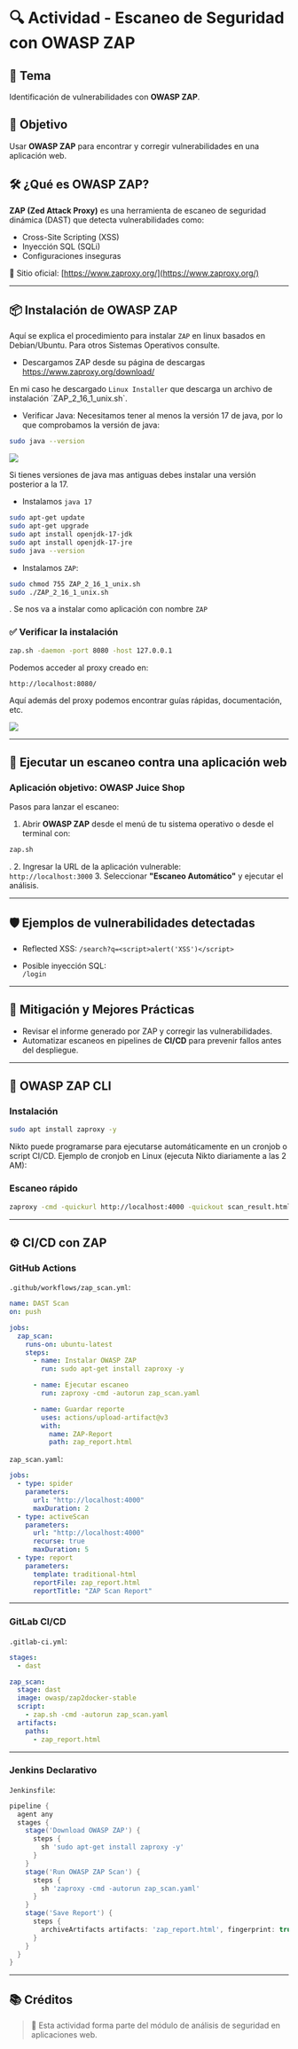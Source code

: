 # 🔍 Actividad - Escaneo de Seguridad con OWASP ZAP

## 🧠 Tema
Identificación de vulnerabilidades con **OWASP ZAP**.

## 🎯 Objetivo
Usar **OWASP ZAP** para encontrar y corregir vulnerabilidades en una aplicación web.

## 🛠️ ¿Qué es OWASP ZAP?

**ZAP (Zed Attack Proxy)** es una herramienta de escaneo de seguridad dinámica (DAST) que detecta vulnerabilidades como:

- Cross-Site Scripting (XSS)
- Inyección SQL (SQLi)
- Configuraciones inseguras

🔗 Sitio oficial: [https://www.zaproxy.org/](https://www.zaproxy.org/)

---

## 📦 Instalación de OWASP ZAP

Aquí se explica el procedimiento para instalar `ZAP` en linux basados en Debian/Ubuntu. Para otros Sistemas Operativos consulte.

- Descargamos ZAP desde su página de descargas <https://www.zaproxy.org/download/>

En mi caso he descargado `Linux Installer` que descarga un archivo de instalación ´ZAP_2_16_1_unix.sh`.

- Verificar Java: Necesitamos tener al menos la versión 17 de java, por lo que comprobamos la versión de java:

```bash
sudo java --version
```
![](images/zap1.png)

Si tienes versiones de java mas antiguas debes instalar una versión posterior a la 17.

- Instalamos `java 17`

```bash
sudo apt-get update
sudo apt-get upgrade
sudo apt install openjdk-17-jdk
sudo apt install openjdk-17-jre
sudo java --version
```

- Instalamos `ZAP`:
```bash
sudo chmod 755 ZAP_2_16_1_unix.sh
sudo ./ZAP_2_16_1_unix.sh
```
.
Se nos va a instalar como aplicación con nombre `ZAP`
### ✅ Verificar la instalación

```bash
zap.sh -daemon -port 8080 -host 127.0.0.1
```
Podemos acceder al proxy creado en:
```
http://localhost:8080/
```

Aquí además del proxy podemos encontrar guías rápidas, documentación, etc.

![](images/zap2.png)

---

## 🚀 Ejecutar un escaneo contra una aplicación web

### Aplicación objetivo: OWASP Juice Shop

Pasos para lanzar el escaneo:

1. Abrir **OWASP ZAP** desde el menú de tu sistema operativo o desde el terminal con:

```bash
zap.sh
```
.
2. Ingresar la URL de la aplicación vulnerable:  
   `http://localhost:3000`
3. Seleccionar **"Escaneo Automático"** y ejecutar el análisis.

---

## 🛡️ Ejemplos de vulnerabilidades detectadas

- Reflected XSS:    `/search?q=<script>alert('XSS')</script>`

- Posible inyección SQL:  
  `/login`

---

## 🧰 Mitigación y Mejores Prácticas

- Revisar el informe generado por ZAP y corregir las vulnerabilidades.
- Automatizar escaneos en pipelines de **CI/CD** para prevenir fallos antes del despliegue.

---
## 🧰 OWASP ZAP CLI

### Instalación
```bash
sudo apt install zaproxy -y
```
Nikto puede programarse para ejecutarse automáticamente en un cronjob o script CI/CD.
Ejemplo de cronjob en Linux (ejecuta Nikto diariamente a las 2 AM):
### Escaneo rápido
```bash
zaproxy -cmd -quickurl http://localhost:4000 -quickout scan_result.html
```

---

## ⚙️ CI/CD con ZAP

### GitHub Actions
`.github/workflows/zap_scan.yml`:

```yaml
name: DAST Scan
on: push

jobs:
  zap_scan:
    runs-on: ubuntu-latest
    steps:
      - name: Instalar OWASP ZAP
        run: sudo apt-get install zaproxy -y

      - name: Ejecutar escaneo
        run: zaproxy -cmd -autorun zap_scan.yaml

      - name: Guardar reporte
        uses: actions/upload-artifact@v3
        with:
          name: ZAP-Report
          path: zap_report.html
```

`zap_scan.yaml`:
```yaml
jobs:
  - type: spider
    parameters:
      url: "http://localhost:4000"
      maxDuration: 2
  - type: activeScan
    parameters:
      url: "http://localhost:4000"
      recurse: true
      maxDuration: 5
  - type: report
    parameters:
      template: traditional-html
      reportFile: zap_report.html
      reportTitle: "ZAP Scan Report"
```

---

### GitLab CI/CD

`.gitlab-ci.yml`:
```yaml
stages:
  - dast

zap_scan:
  stage: dast
  image: owasp/zap2docker-stable
  script:
    - zap.sh -cmd -autorun zap_scan.yaml
  artifacts:
    paths:
      - zap_report.html
```

---

### Jenkins Declarativo

`Jenkinsfile`:
```groovy
pipeline {
  agent any
  stages {
    stage('Download OWASP ZAP') {
      steps {
        sh 'sudo apt-get install zaproxy -y'
      }
    }
    stage('Run OWASP ZAP Scan') {
      steps {
        sh 'zaproxy -cmd -autorun zap_scan.yaml'
      }
    }
    stage('Save Report') {
      steps {
        archiveArtifacts artifacts: 'zap_report.html', fingerprint: true
      }
    }
  }
}
```

---

## 📚 Créditos








> 📘 Esta actividad forma parte del módulo de análisis de seguridad en aplicaciones web.
